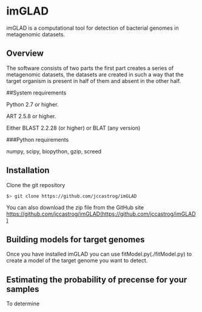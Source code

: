 # imGLAD

imGLAD is a computational tool for detection of bacterial genomes in metagenomic datasets.

## Overview

The software consists of two parts the first part creates a series of metagenomic datasets, the datasets are created in such a way that the target organism is present in half of them and absent in the other half.

##System requirements

Python 2.7 or higher.

ART 2.5.8 or higher.

Either BLAST 2.2.28 (or higher) or BLAT (any version)

###Python requirements

numpy, scipy, biopython, gzip, screed

## Installation

Clone the git repository

   ```bash
   $> git clone https://github.com/jccastrog/imGLAD
   ```

You can also download the zip file from the GitHub site https://github.com/jccastrog/imGLAD(https://github.com/jccastrog/imGLAD)

## Building models for target genomes

Once you have installed imGLAD you can use fitModel.py(./fitModel.py) to create a model of the target genome you want to detect.

## Estimating the probability of precense for your samples

To determine 
